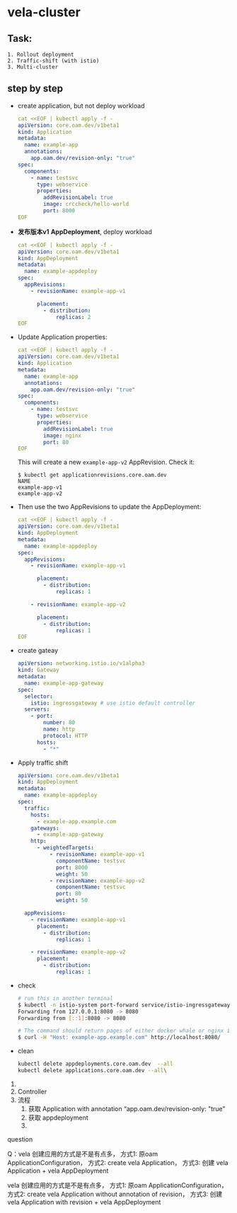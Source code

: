 # vela-cluster

## **Task:**

	1. Rollout deployment
	2. Traffic-shift (with istio)
	3. Multi-cluster



## step by step

- create application, but not deploy workload

  ```yaml
  cat <<EOF | kubectl apply -f -
  apiVersion: core.oam.dev/v1beta1
  kind: Application
  metadata:
    name: example-app
    annotations:
      app.oam.dev/revision-only: "true"
  spec:
    components:
      - name: testsvc
        type: webservice
        properties:
          addRevisionLabel: true
          image: crccheck/hello-world
          port: 8000
  EOF
  
  ```

  

- **发布版本v1** **AppDeployment**, deploy workload

  ```yaml
  cat <<EOF | kubectl apply -f -
  apiVersion: core.oam.dev/v1beta1
  kind: AppDeployment
  metadata:
    name: example-appdeploy
  spec:
    appRevisions:
      - revisionName: example-app-v1
  
        placement:
          - distribution:
              replicas: 2
  EOF
  ```

  

- Update Application properties:

  ```yaml
  cat <<EOF | kubectl apply -f -
  apiVersion: core.oam.dev/v1beta1
  kind: Application
  metadata:
    name: example-app
    annotations:
      app.oam.dev/revision-only: "true"
  spec:
    components:
      - name: testsvc
        type: webservice
        properties:
          addRevisionLabel: true
          image: nginx
          port: 80
  EOF
  ```

  This will create a new `example-app-v2` AppRevision. Check it:

  ```
  $ kubectl get applicationrevisions.core.oam.dev
  NAME
  example-app-v1
  example-app-v2
  
  ```

  

- Then use the two AppRevisions to update the AppDeployment:

  ```yaml
  cat <<EOF | kubectl apply -f -
  apiVersion: core.oam.dev/v1beta1
  kind: AppDeployment
  metadata:
    name: example-appdeploy
  spec:
    appRevisions:
      - revisionName: example-app-v1
  
        placement:
          - distribution:
              replicas: 1
  
      - revisionName: example-app-v2
  
        placement:
          - distribution:
              replicas: 1
  EOF
  ```

  

- create gateay

  ```yaml
  apiVersion: networking.istio.io/v1alpha3
  kind: Gateway
  metadata:
    name: example-app-gateway
  spec:
    selector:
      istio: ingressgateway # use istio default controller
    servers:
      - port:
          number: 80
          name: http
          protocol: HTTP
        hosts:
          - "*"
  
  ```

- Apply traffic shift

  ```yaml
  apiVersion: core.oam.dev/v1beta1
  kind: AppDeployment
  metadata:
    name: example-appdeploy
  spec:
    traffic:
      hosts:
        - example-app.example.com
      gateways:
        - example-app-gateway
      http:
        - weightedTargets:
            - revisionName: example-app-v1
              componentName: testsvc
              port: 8000
              weight: 50
            - revisionName: example-app-v2
              componentName: testsvc
              port: 80
              weight: 50
  
    appRevisions:
      - revisionName: example-app-v1
        placement:
          - distribution:
              replicas: 1
  
      - revisionName: example-app-v2
        placement:
          - distribution:
              replicas: 1
  ```
  
- check

  ```bash
  # run this in another terminal
  $ kubectl -n istio-system port-forward service/istio-ingressgateway 8080:80
  Forwarding from 127.0.0.1:8080 -> 8080
  Forwarding from [::1]:8080 -> 8080
  
  # The command should return pages of either docker whale or nginx in 50/50
  $ curl -H "Host: example-app.example.com" http://localhost:8080/
  
  ```

- clean

  ```bash
  kubectl delete appdeployments.core.oam.dev  --all
  kubectl delete applications.core.oam.dev --all\
  ```

  

1. 
2. Controller
3. 流程
   1. 获取 Application  with annotation “app.oam.dev/revision-only: "true"
   2. 获取 appdeployment
   3. 



question

Q：vela 创建应用的方式是不是有点多， 方式1: 原oam ApplicationConfiguration， 方式2: create vela  Application，     方式3: 创建 vela Application +  vela AppDeployment

vela 创建应用的方式是不是有点多， 方式1: 原oam ApplicationConfiguration， 方式2: create vela Application without annotation of revision， 方式3: 创建 vela Application with revision + vela AppDeployment